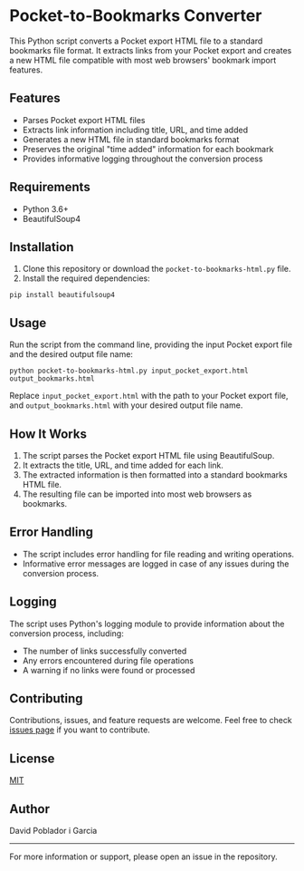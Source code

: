 # Pocket-to-Bookmarks Converter

This Python script converts a Pocket export HTML file to a standard bookmarks file format. It extracts links from your Pocket export and creates a new HTML file compatible with most web browsers' bookmark import features.

## Features

- Parses Pocket export HTML files
- Extracts link information including title, URL, and time added
- Generates a new HTML file in standard bookmarks format
- Preserves the original "time added" information for each bookmark
- Provides informative logging throughout the conversion process

## Requirements

- Python 3.6+
- BeautifulSoup4

## Installation

1. Clone this repository or download the `pocket-to-bookmarks-html.py` file.
2. Install the required dependencies:

```
pip install beautifulsoup4
```

## Usage

Run the script from the command line, providing the input Pocket export file and the desired output file name:

```
python pocket-to-bookmarks-html.py input_pocket_export.html output_bookmarks.html
```

Replace `input_pocket_export.html` with the path to your Pocket export file, and `output_bookmarks.html` with your desired output file name.

## How It Works

1. The script parses the Pocket export HTML file using BeautifulSoup.
2. It extracts the title, URL, and time added for each link.
3. The extracted information is then formatted into a standard bookmarks HTML file.
4. The resulting file can be imported into most web browsers as bookmarks.

## Error Handling

- The script includes error handling for file reading and writing operations.
- Informative error messages are logged in case of any issues during the conversion process.

## Logging

The script uses Python's logging module to provide information about the conversion process, including:

- The number of links successfully converted
- Any errors encountered during file operations
- A warning if no links were found or processed

## Contributing

Contributions, issues, and feature requests are welcome. Feel free to check [issues page](link-to-your-issues-page) if you want to contribute.

## License

[MIT](https://choosealicense.com/licenses/mit/)

## Author

David Poblador i Garcia

---

For more information or support, please open an issue in the repository.
